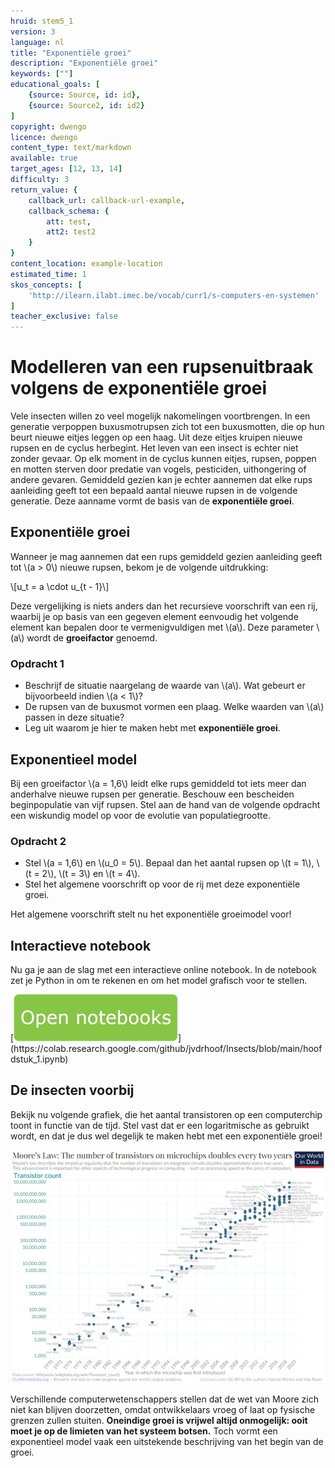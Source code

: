 ```yaml
---
hruid: stem5_1
version: 3
language: nl
title: "Exponentiële groei"
description: "Exponentiële groei"
keywords: [""]
educational_goals: [
    {source: Source, id: id}, 
    {source: Source2, id: id2}
]
copyright: dwengo
licence: dwengo
content_type: text/markdown
available: true
target_ages: [12, 13, 14]
difficulty: 3
return_value: {
    callback_url: callback-url-example,
    callback_schema: {
        att: test,
        att2: test2
    }
}
content_location: example-location
estimated_time: 1
skos_concepts: [
    'http://ilearn.ilabt.imec.be/vocab/curr1/s-computers-en-systemen'
]
teacher_exclusive: false
---
```

# Modelleren van een rupsenuitbraak volgens de exponentiële groei

Vele insecten willen zo veel mogelijk nakomelingen voortbrengen. In een generatie verpoppen buxusmotrupsen zich tot een buxusmotten, die op hun beurt nieuwe eitjes leggen op een haag. Uit deze eitjes kruipen nieuwe rupsen en de cyclus herbegint. Het leven van een insect is echter niet zonder gevaar. Op elk moment in de cyclus kunnen eitjes, rupsen, poppen en motten sterven door predatie van vogels, pesticiden, uithongering of andere gevaren. Gemiddeld gezien kan je echter aannemen dat elke rups aanleiding geeft tot een bepaald aantal nieuwe rupsen in de volgende generatie. Deze aanname vormt de basis van de **exponentiële groei**.

## Exponentiële groei

Wanneer je mag aannemen dat een rups gemiddeld gezien aanleiding geeft tot \\(a > 0\\) nieuwe rupsen, bekom je de volgende uitdrukking:

\\[u_t = a \cdot u_{t - 1}\\]

Deze vergelijking is niets anders dan het recursieve voorschrift van een rij, waarbij je op basis van een gegeven element eenvoudig het volgende element kan bepalen door te vermenigvuldigen met \\(a\\). Deze parameter \\(a\\) wordt de **groeifactor** genoemd.

### Opdracht 1

- Beschrijf de situatie naargelang de waarde van \\(a\\). Wat gebeurt er bijvoorbeeld indien \\(a < 1\\)?
- De rupsen van de buxusmot vormen een plaag. Welke waarden van \\(a\\) passen in deze situatie?
- Leg uit waarom je hier te maken hebt met **exponentiële groei**.

## Exponentieel model

Bij een groeifactor \\(a = 1,6\\) leidt elke rups gemiddeld tot iets meer dan anderhalve nieuwe rupsen per generatie. Beschouw een bescheiden beginpopulatie van vijf rupsen. Stel aan de hand van de volgende opdracht een wiskundig model op voor de evolutie van populatiegrootte.

### Opdracht 2

- Stel \\(a = 1,6\\) en \\(u_0 = 5\\). Bepaal dan het aantal rupsen op \\(t = 1\\), \\(t = 2\\), \\(t = 3\\) en \\(t = 4\\).
- Stel het algemene voorschrift op voor de rij met deze exponentiële groei.

Het algemene voorschrift stelt nu het exponentiële groeimodel voor!

## Interactieve notebook

Nu ga je aan de slag met een interactieve online notebook. In de notebook zet je Python in om te rekenen en om het model grafisch voor te stellen.

[![Knop](embed/knop.png "https://colab.research.google.com/github/jvdrhoof/Insects/blob/main/hoofdstuk_1.ipynb")](https://colab.research.google.com/github/jvdrhoof/Insects/blob/main/hoofdstuk_1.ipynb)

## De insecten voorbij

Bekijk nu volgende grafiek, die het aantal transistoren op een computerchip toont in functie van de tijd. Stel vast dat er een logaritmische as gebruikt wordt, en dat je dus wel degelijk te maken hebt met een exponentiële groei!

![Moore](embed/moore.png "https://commons.wikimedia.org/wiki/File:Moore%27s_Law_Transistor_Count_1970-2020.png")

Verschillende computerwetenschappers stellen dat de wet van Moore zich niet kan blijven doorzetten, omdat ontwikkelaars vroeg of laat op fysische grenzen zullen stuiten. **Oneindige groei is vrijwel altijd onmogelijk: ooit moet je op de limieten van het systeem botsen.** Toch vormt een exponentieel model vaak een uitstekende beschrijving van het begin van de groei.
